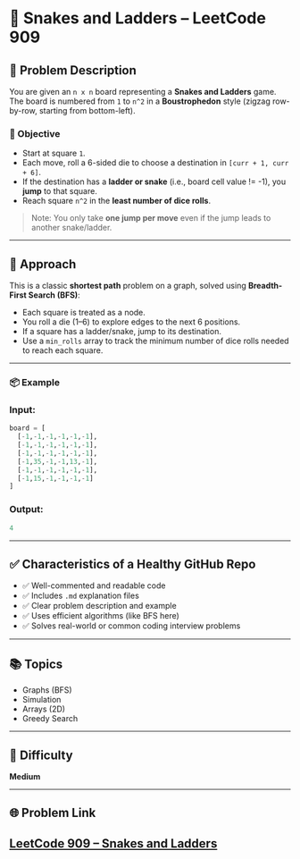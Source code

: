 # 🐍 Snakes and Ladders – LeetCode 909

## 🧩 Problem Description

You are given an `n x n` board representing a **Snakes and Ladders** game. The board is numbered from `1` to `n^2` in a **Boustrophedon** style (zigzag row-by-row, starting from bottom-left).

### 🎯 Objective
- Start at square `1`.
- Each move, roll a 6-sided die to choose a destination in `[curr + 1, curr + 6]`.
- If the destination has a **ladder or snake** (i.e., board cell value != -1), you **jump** to that square.
- Reach square `n^2` in the **least number of dice rolls**.

> Note: You only take **one jump per move** even if the jump leads to another snake/ladder.

---

## 🧠 Approach

This is a classic **shortest path** problem on a graph, solved using **Breadth-First Search (BFS)**:

- Each square is treated as a node.
- You roll a die (1–6) to explore edges to the next 6 positions.
- If a square has a ladder/snake, jump to its destination.
- Use a `min_rolls` array to track the minimum number of dice rolls needed to reach each square.

---
### 📦 Example
### Input:
```python
board = [
  [-1,-1,-1,-1,-1,-1],
  [-1,-1,-1,-1,-1,-1],
  [-1,-1,-1,-1,-1,-1],
  [-1,35,-1,-1,13,-1],
  [-1,-1,-1,-1,-1,-1],
  [-1,15,-1,-1,-1,-1]
]
```
### Output:
```python
4
```
---
## ✅ Characteristics of a Healthy GitHub Repo

- ✅ Well-commented and readable code  
- ✅ Includes `.md` explanation files  
- ✅ Clear problem description and example  
- ✅ Uses efficient algorithms (like BFS here)  
- ✅ Solves real-world or common coding interview problems  

---

## 📚 Topics

- Graphs (BFS)  
- Simulation  
- Arrays (2D)  
- Greedy Search  

---

## 🧠 Difficulty

**Medium**

---

## 🌐 Problem Link

[LeetCode 909 – Snakes and Ladders](https://leetcode.com/problems/snakes-and-ladders/)
---
